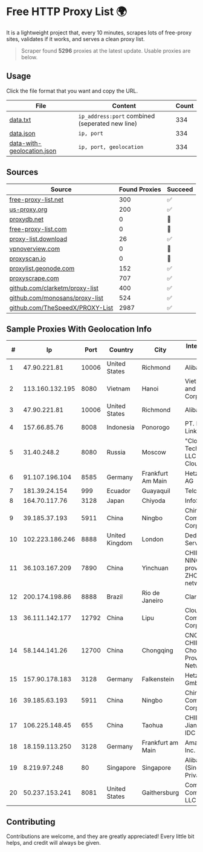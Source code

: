 
# Free HTTP Proxy List 🌍

It is a lightweight project that, every 10 minutes, scrapes lots of free-proxy sites, validates if it works, and serves a clean proxy list.


> Scraper found **5296** proxies at the latest update. Usable proxies are below.

## Usage

Click the file format that you want and copy the URL.


|File|Content|Count|
|----|-------|-----|
|[data.txt](https://raw.githubusercontent.com/themiralay/Proxy-List-World/master/data.txt)|`ip_address:port` combined (seperated new line)|334|
|[data.json](https://raw.githubusercontent.com/themiralay/Proxy-List-World/master/data.json)|`ip, port`|334|
|[data-with-geolocation.json](https://raw.githubusercontent.com/themiralay/Proxy-List-World/master/data-with-geolocation.json)|`ip, port, geolocation`|334|

## Sources

|Source|Found Proxies|Succeed|
|------|-------------|-------|
|[free-proxy-list.net](https://free-proxy-list.net)|300|✅|
|[us-proxy.org](https://www.us-proxy.org)|200|✅|
|[proxydb.net](http://proxydb.net)|0|🚫|
|[free-proxy-list.com](https://free-proxy-list.com/?page=&port=&type%5B%5D=http&type%5B%5D=https&up_time=0&search=Search)|0|🚫|
|[proxy-list.download](https://www.proxy-list.download/HTTP)|26|✅|
|[vpnoverview.com](https://vpnoverview.com/privacy/anonymous-browsing/free-proxy-servers)|0|🚫|
|[proxyscan.io](https://www.proxyscan.io)|0|🚫|
|[proxylist.geonode.com](https://proxylist.geonode.com/api/proxy-list?limit=300&page=1&sort_by=lastChecked&sort_type=desc&protocols=http,https)|152|✅|
|[proxyscrape.com](https://api.proxyscrape.com/v2/?request=displayproxies&protocol=http&timeout=10000&country=all&ssl=all&anonymity=all)|707|✅|
|[github.com/clarketm/proxy-list](https://raw.githubusercontent.com/clarketm/proxy-list/master/proxy-list-raw.txt)|400|✅|
|[github.com/monosans/proxy-list](https://raw.githubusercontent.com/monosans/proxy-list/main/proxies/http.txt)|524|✅|
|[github.com/TheSpeedX/PROXY-List](https://raw.githubusercontent.com/TheSpeedX/PROXY-List/master/http.txt)|2987|✅|


## Sample Proxies With Geolocation Info

|#|Ip|Port|Country|City|Internet Service Provider|
|-|--|----|-------|----|-------------------------|
|1|47.90.221.81|10006|United States|Richmond|Alibaba.com LLC|
|2|113.160.132.195|8080|Vietnam|Hanoi|VietNam Post and Telecom Corporation|
|3|47.90.221.81|10006|United States|Richmond|Alibaba.com LLC|
|4|157.66.85.76|8008|Indonesia|Ponorogo|PT. Menaksopal Link Nusantara|
|5|31.40.248.2|8080|Russia|Moscow|"Cloud Technologies" LLC trading as Cloud.ru|
|6|91.107.196.104|8585|Germany|Frankfurt Am Main|Hetzner Online AG|
|7|181.39.24.154|999|Ecuador|Guayaquil|Telconet S.A|
|8|164.70.117.76|3128|Japan|Chiyoda|InfoSphere|
|9|39.185.37.193|5911|China|Ningbo|China Mobile Communications Corporation|
|10|102.223.186.246|8888|United Kingdom|London|Dedicated Servers|
|11|36.103.167.209|7890|China|Yinchuan|CHINANET NINGXIA province ZHONGWEI IDC network|
|12|200.174.198.86|8888|Brazil|Rio de Janeiro|Claro S.A|
|13|36.111.142.177|12792|China|Lipu|Cloud Computing Corporation|
|14|58.144.141.26|12700|China|Chongqing|CNC Group CHINA169 Chongqing Province Network|
|15|157.90.178.183|3128|Germany|Falkenstein|Hetzner Online GmbH|
|16|39.185.63.193|5911|China|Ningbo|China Mobile Communications Corporation|
|17|106.225.148.45|655|China|Taohua|CHINANET Jiangx province IDC network|
|18|18.159.113.250|3128|Germany|Frankfurt am Main|Amazon.com, Inc.|
|19|8.219.97.248|80|Singapore|Singapore|Alibaba Cloud (Singapore) Private Limited|
|20|50.237.153.241|8081|United States|Gaithersburg|Comcast Cable Communications, LLC|



## Contributing

Contributions are welcome, and they are greatly appreciated! Every
little bit helps, and credit will always be given.

